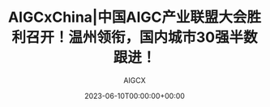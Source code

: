 ---
title: 'AIGCxChina|中国AIGC产业联盟大会胜利召开！温州领衔，国内城市30强半数跟进！'
date: 2023-06-10T00:00:00+00:00
image_webp: images/blog/'0610.webp'
image: images/blog/'0610.jpg'
author: AIGCX
description: This is meta description
external_link: 'https://mp.weixin.qq.com/s/SnH-VisgoaMdOUHwfX8ZXA'
---